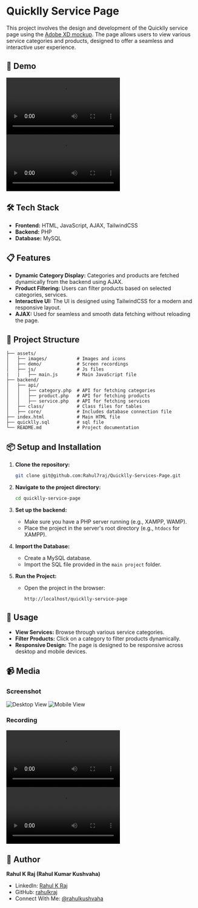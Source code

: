 # Quicklly Service Page

This project involves the design and development of the Quicklly service page using the [Adobe XD mockup](https://xd.adobe.com/view/fbb0d735-9f43-495d-ba7d-c478b89a92b3-aee3/screen/2ab1368d-fd42-407c-b1c7-d26aa4f1e036/). The page allows users to view various service categories and products, designed to offer a seamless and interactive user experience.

## 🚀 Demo

<video controls src="assets/demo/Quicklly-desktop-demo.mp4" title="Desktop view"></video>
<video controls src="assets/demo/Quicklly-mobile-demo.mp4" title="Mobile view"></video>

## 🛠️ Tech Stack

- **Frontend:** HTML, JavaScript, AJAX, TailwindCSS
- **Backend:** PHP
- **Database:** MySQL

## 📋 Features

- **Dynamic Category Display:** Categories and products are fetched dynamically from the backend using AJAX.
- **Product Filtering:** Users can filter products based on selected categories, services.
- **Interactive UI:** The UI is designed using TailwindCSS for a modern and responsive layout.
- **AJAX:** Used for seamless and smooth data fetching without reloading the page.

## 📂 Project Structure

    ├── assets/
    │   ├── images/           # Images and icons
    │   ├── demo/             # Screen recordings
    │   ├── js/               # Js files
	|   |	├── main.js       # Main JavaScript file
    ├── backend/
    │   ├── api/
    │   │   ├── category.php  # API for fetching categories
    │   │   ├── product.php   # API for fetching products
    │   │   ├── service.php   # API for fetching services
    │   ├── class/            # Class files for tables
    │   ├── core/             # Includes database connection file
    ├── index.html            # Main HTML file
    ├── quicklly.sql          # sql file
    └── README.md             # Project documentation



## 📦 Setup and Installation

1. **Clone the repository:**
    ```bash
    git clone git@github.com:Rahul7raj/Quicklly-Services-Page.git
    ```
2. **Navigate to the project directory:**
    ```bash
    cd quicklly-service-page
    ```
3. **Set up the backend:**
   - Make sure you have a PHP server running (e.g., XAMPP, WAMP).
   - Place the project in the server's root directory (e.g., `htdocs` for XAMPP).

4. **Import the Database:**
   - Create a MySQL database.
   - Import the SQL file provided in the `main project` folder.

5. **Run the Project:**
   - Open the project in the browser:
     ```
     http://localhost/quicklly-service-page
     ```

## 📖 Usage

- **View Services:** Browse through various service categories.
- **Filter Products:** Click on a category to filter products dynamically.
- **Responsive Design:** The page is designed to be responsive across desktop and mobile devices.

## 📹 Media

### Screenshot
![Desktop View](assets/demo/desktop.png)
![Mobile View](assets/demo/mobile.png)

### Recording
<video controls src="assets/demo/Quicklly-desktop-demo.mp4" title="Desktop View"></video>
<video controls src="assets/demo/Quicklly-mobile-demo.mp4" title="Mobile View"></video>

## 👤 Author

**Rahul K Raj (Rahul Kumar Kushvaha)**

- LinkedIn: [Rahul K Raj](https://www.linkedin.com/in/rahul-k-raj/)
- GitHub: [rahulkraj](https://github.com/Rahul7raj)
- Connect With Me: [@rahulkushvaha](https://pageraja.com/rahulkraj/)
